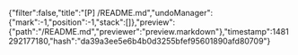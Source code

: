 {"filter":false,"title":"[P] /README.md","undoManager":{"mark":-1,"position":-1,"stack":[]},"preview":{"path":"/README.md","previewer":"preview.markdown"},"timestamp":1481292177180,"hash":"da39a3ee5e6b4b0d3255bfef95601890afd80709"}